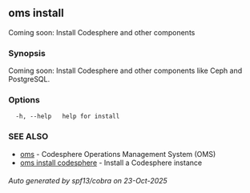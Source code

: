 ## oms install

Coming soon: Install Codesphere and other components

### Synopsis

Coming soon: Install Codesphere and other components like Ceph and PostgreSQL.

### Options

```
  -h, --help   help for install
```

### SEE ALSO

* [oms](oms.md)	 - Codesphere Operations Management System (OMS)
* [oms install codesphere](oms_install_codesphere.md)	 - Install a Codesphere instance

###### Auto generated by spf13/cobra on 23-Oct-2025
